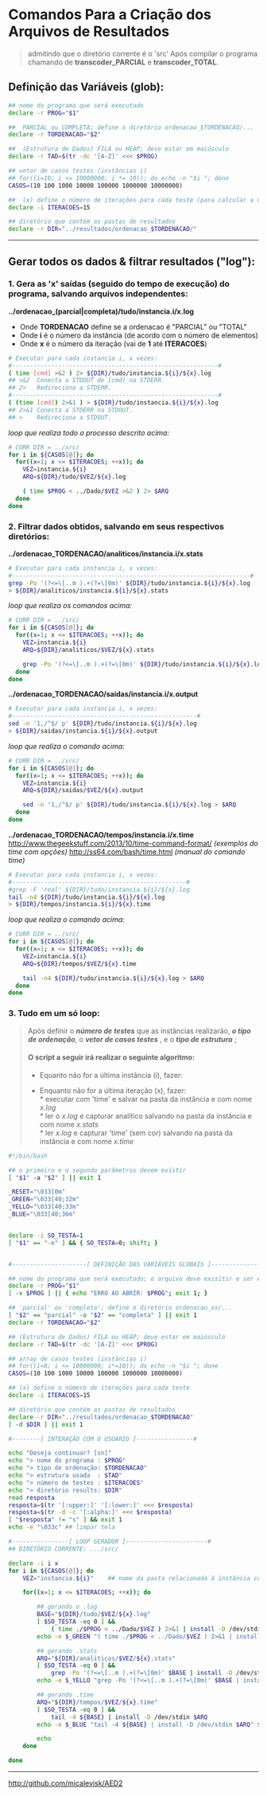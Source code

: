 <!-- Copyright (c) 2016 Micael Levi L. Cavalcante. All rights reserved. -->
<!-- https://stackedit.io/editor -->

# <i class="icon-cog"></i> Comandos Para a Criação dos Arquivos de Resultados
> admitindo que o diretório corrente é o 'src'
> Após compilar o programa chamando de **transcoder_PARCIAL** e **transcoder_TOTAL**.

Definição das Variáveis (glob):
------------------------------------------

```bash
## nome do programa que será executado
declare -r PROG="$1"

##  PARCIAL ou COMPLETA; define o diretório ordenacao_$TORDENACAO/...
declare -r TORDENACAO="$2"  

##  (Estrutura de Dados) FILA ou HEAP; deve estar em maiúsculo
declare -r TAD=$(tr -dc '[A-Z]' <<< $PROG)            

## vetor de casos testes (instâncias i)
## for((i=10; i <= 10000000; i *= 10)); do echo -n "$i "; done
CASOS=(10 100 1000 10000 100000 1000000 10000000)

##  (x) define o número de iterações para cada teste (para calcular a média)
declare -i ITERACOES=15

## diretório que contém as pastas de resultados
declare -r DIR="../resultados/ordenacao_$TORDENACAO/"
```

----------

## Gerar todos os dados & filtrar resultados ("log"):

### <i class="icon-file"></i> 1. Gera as 'x' saídas (seguido do tempo de execução) do programa, salvando arquivos independentes:
**../ordenacao_(parcial|completa)/tudo/instancia.i/x.log** <br>

- Onde **TORDENACAO** define se a ordenacao é "PARCIAL" ou "TOTAL"   
- Onde **i** é o número da instância (de acordo com o número de elementos)
- Onde **x** é o número da iteração  (vai de **1** até **ITERACOES**)

```bash
# Executar para cada instancia i, x vezes:
#----------------------------------------------------------#
( time [cmd] >&2 ) 2> ${DIR}/tudo/instancia.${i}/${x}.log
## >&2  Conecta a STDOUT de [cmd] na STDERR.
## 2>   Redireciona a STDERR.
#----------------------------------------------------------#
( (time [cmd]) 2>&1 ) > ${DIR}/tudo/instancia.${i}/${x}.log
## 2>&1 Conecta a STDERR na STDOUT.
## >    Redireciona a STDOUT.
```

_loop que realiza todo o processo descrito acima:_
```bash
# CURR DIR = ../src/
for i in ${CASOS[@]}; do
  for((x=1; x <= $ITERACOES; ++x)); do
    VEZ=instancia.${i}
    ARQ=${DIR}/tudo/$VEZ/${x}.log

    ( time $PROG < ../Dado/$VEZ >&2 ) 2> $ARQ
  done
done
```
### <i class="icon-upload"></i> 2. Filtrar dados obtidos, salvando em seus respectivos diretórios:
**../ordenacao_TORDENACAO/analiticos/instancia.i/x.stats**
```bash
# Executar para cada instancia i, x vezes:
#-------------------------------------------------------------------#
grep -Po '(?<=\[..m ).+(?=\[0m)' ${DIR}/tudo/instancia.${i}/${x}.log
> ${DIR}/analiticos/instancia.${i}/${x}.stats
```

_loop que realiza os comandos acima:_
```bash
# CURR DIR = ../src/
for i in ${CASOS[@]}; do
  for((x=1; x <= $ITERACOES; ++x)); do
    VEZ=instancia.${i}
    ARQ=${DIR}/analiticos/$VEZ/${x}.stats

    grep -Po '(?<=\[..m ).+(?=\[0m)' ${DIR}/tudo/instancia.${i}/${x}.log > $ARQ
  done
done
```


**../ordenacao_TORDENACAO/saidas/instancia.i/x.output**
```bash
# Executar para cada instancia i, x vezes:
#----------------------------------------------------#
sed -n '1,/^$/ p' ${DIR}/tudo/instancia.${i}/${x}.log
> ${DIR}/saidas/instancia.${i}/${x}.output
```

_loop que realiza o comando acima:_
```bash
# CURR DIR = ../src/
for i in ${CASOS[@]}; do
  for((x=1; x <= $ITERACOES; ++x)); do
    VEZ=instancia.${i}
    ARQ=${DIR}/saidas/$VEZ/${x}.output

    sed -n '1,/^$/ p' ${DIR}/tudo/instancia.${i}/${x}.log > $ARQ
  done
done
```


**../ordenacao_TORDENACAO/tempos/instancia.i/x.time** <br>
http://www.thegeekstuff.com/2013/10/time-command-format/ _(exemplos do time com opções)_
http://ss64.com/bash/time.html _(manual do comando time)_

```bash
# Executar para cada instancia i, x vezes:
#-------------------------------------------------#
#grep -F 'real' ${DIR}/tudo/instancia.${i}/${x}.log
tail -n4 ${DIR}/tudo/instancia.${i}/${x}.log
> ${DIR}/tempos/instancia.${i}/${x}.time
```

_loop que realiza o comando acima:_
```bash
# CURR DIR = ../src/
for i in ${CASOS[@]}; do
  for((x=1; x <= $ITERACOES; ++x)); do
    VEZ=instancia.${i}
    ARQ=${DIR}/tempos/$VEZ/${x}.time

    tail -n4 ${DIR}/tudo/instancia.${i}/${x}.log > $ARQ
  done
done
```



### <i class="icon-refresh"></i> 3. Tudo em um só loop:

> Após definir o ***número de testes*** que as instâncias realizarão, ***o tipo de ordenação***, o ***vetor de casos testes*** , e o ***tipo de estrutura*** ;
>
> #### O script a seguir irá realizar o seguinte algoritmo:
> - Equanto não for a última instância (i), fazer:
>  * Enquanto não for a última iteração (x), fazer: 		
>        * executar com 'time' e salvar na pasta da instância e com nome _x.log_ 		
>        * ler o _x.log_ e capturar analítico salvando na pasta da instância e com nome _x.stats_ 		
>        * ler _x.log_ e capturar 'time' (sem cor) salvando na pasta da instância e com nome _x.time_


```bash
#!/bin/bash

## o primeiro e o segundo parâmetros devem existir
[ "$1" -a "$2" ] || exit 1

_RESET="\033[0m"
_GREEN="\033[40;32m"
_YELLO="\033[40;33m"
_BLUE="\033[40;36m"


declare -i SO_TESTA=1
[ "$1" == "-e" ] && { SO_TESTA=0; shift; }


#---------------------[ DEFINIÇÃO DAS VARIÁVEIS GLOBAIS ]-----------------------#

## nome do programa que será executado; o arquivo deve exisitir e ser executável
declare -r PROG="$1"
[ -x $PROG ] || { echo "ERRO AO ABRIR: $PROG"; exit 1; }

## 'parcial' ou 'completa'; define o diretório ordenacao_xx/...
[ "$2" == "parcial" -o "$2" == "completa" ] || exit 1
declare -r TORDENACAO="$2"

## (Estrutura de Dados) FILA ou HEAP; deve estar em maiúsculo
declare -r TAD=$(tr -dc '[A-Z]' <<< $PROG)

## array de casos testes (instâncias i)
## for((i=0; i <= 10000000; i*=10)); do echo -n "$i "; done
CASOS=(10 100 1000 10000 100000 1000000 10000000)

## (x) define o número de iterações para cada teste
declare -i ITERACOES=15

## diretório que contém as pastas de resultados
declare -r DIR="../resultados/ordenacao_$TORDENACAO"
[ -d $DIR ] || exit 1

#--------[ INTERAÇÃO COM O USUÁRIO ]----------------#

echo "Deseja continuar? [sn]"
echo "> nome do programa : $PROG"
echo "> tipo de ordenação: $TORDENACAO"
echo "> estrutura usada  : $TAD"
echo "> número de testes : $ITERACOES"
echo "> diretório results: $DIR"
read resposta
resposta=$(tr '[:upper:]' '[:lower:]' <<< $resposta)
resposta=$(tr -d -c '[:alpha:]' <<< $resposta)
[ "$resposta" != "s" ] && exit 1
echo -e "\033c"	## limpar tela

#----------------[ LOOP GERADOR ]-----------------------#
## DIRETÓRIO CORRENTE: .../src/

declare -i i x
for i in ${CASOS[@]}; do
	VEZ="instancia.${i}"	## nome da pasta relacionada à instância corrente

	for((x=1; x <= $ITERACOES; ++x)); do

		## gerando o .log
		BASE="${DIR}/tudo/$VEZ/${x}.log"
		[ $SO_TESTA -eq 0 ] &&
			( time ./$PROG < ../Dado/$VEZ ) 2>&1 | install -D /dev/stdin $BASE
		echo -e $_GREEN "( time ./$PROG < ../Dado/$VEZ ) 2>&1 | install -D /dev/stdin $BASE" $_RESET

		## gerando .stats
		ARQ="${DIR}/analiticos/$VEZ/${x}.stats"
		[ $SO_TESTA -eq 0 ] &&
			grep -Po '(?<=\[..m ).+(?=\[0m)' $BASE | install -D /dev/stdin $ARQ
		echo -e $_YELLO "grep -Po '(?<=\[..m ).+(?=\[0m)' $BASE | install -D /dev/stdin $ARQ" $_RESET

		## gerando .time
		ARQ="${DIR}/tempos/$VEZ/${x}.time"
		[ $SO_TESTA -eq 0 ] &&
			tail -4 ${BASE} | install -D /dev/stdin $ARQ
		echo -e $_BLUE "tail -4 ${BASE} | install -D /dev/stdin $ARQ" $_RESET

		echo
	done

done

```



----------
http://github.com/micalevisk/AED2

